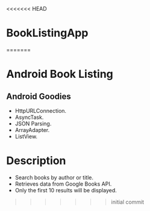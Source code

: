 <<<<<<< HEAD
# BookListingApp
=======
# Android Book Listing


## Android Goodies
- HttpURLConnection.
- AsyncTask.
- JSON Parsing.
- ArrayAdapter.
- ListView.

# Description
- Search books by author or title. 
- Retrieves data from Google Books API. 
- Only the first 10 results will be displayed. 


>>>>>>> initial commit
